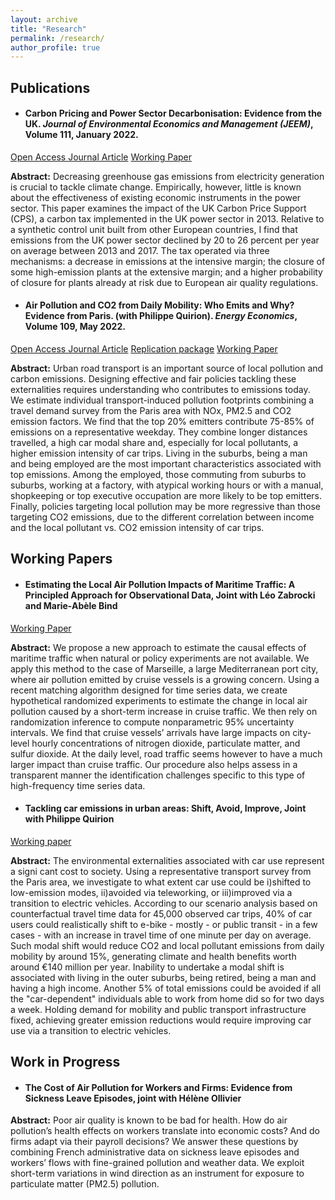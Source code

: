 ```yaml
---
layout: archive
title: "Research"
permalink: /research/
author_profile: true
---
```

## Publications

* #### Carbon Pricing and Power Sector Decarbonisation: Evidence from the UK. _Journal of Environmental Economics and Management (JEEM)_, Volume 111, January 2022.
[Open Access Journal Article](https://www.sciencedirect.com/science/article/pii/S0095069621001285?via%3Dihub) [Working Paper](https://marionleroutier.github.io/files/Leroutier_2021_wp_UK_tax.pdf)

__Abstract:__ Decreasing greenhouse gas emissions from electricity generation is crucial to tackle climate change. Empirically, however, little is known about the effectiveness of existing economic instruments in the power sector. This paper examines the impact of the UK Carbon Price Support (CPS), a carbon tax implemented in the UK power sector in 2013. Relative to a synthetic control unit built from other European countries, I find that emissions from the UK power sector declined by 20 to 26 percent per year on average between 2013 and 2017. The tax operated via three mechanisms: a decrease in emissions at the intensive margin; the closure of some high-emission plants at the extensive margin; and a higher probability of closure for plants already at risk due to European air quality regulations.


* #### Air Pollution and CO2 from Daily Mobility: Who Emits and Why? Evidence from Paris. (with Philippe Quirion). _Energy Economics_, Volume 109, May 2022.
[Open Access Journal Article](https://www.sciencedirect.com/science/article/pii/S0095069621001285?via%3Dihub) [Replication package](https://osf.io/pnyzk/) [Working Paper](https://marionleroutier.github.io/files/LeroutierQuirion_2022_wp_emissions_Paris.pdf)

__Abstract:__ Urban road transport is an important source of local pollution and carbon emissions. Designing effective and fair policies tackling these externalities requires understanding who contributes to emissions today. We estimate individual transport-induced pollution footprints combining a travel demand survey from the Paris area with NOx, PM2.5 and CO2 emission factors. We find that the top 20% emitters contribute 75-85% of emissions on a representative weekday. They combine longer distances travelled, a high car modal share and, especially for local pollutants, a higher emission intensity of car trips. Living in the suburbs, being a man and being employed are the most important characteristics associated with top emissions. Among the employed, those commuting from suburbs to suburbs, working at a factory, with atypical working hours or with a manual, shopkeeping or top executive occupation are more likely to be top emitters. Finally, policies targeting local pollution may be more regressive than those targeting CO2 emissions, due to the different correlation between income and the local pollutant vs. CO2 emission intensity of car trips.

## Working Papers

* #### Estimating the Local Air Pollution Impacts of Maritime Traffic: A Principled Approach for Observational Data, Joint with Léo Zabrocki and Marie-Abèle Bind
 [Working Paper](https://marionleroutier.github.io/files/ZabrockiLeroutierBind_2022_wp_pollution_boats.pdf)

__Abstract:__ We propose a new approach to estimate the causal effects of maritime traffic when natural or policy experiments are not available. We apply this method to the case
of Marseille, a large Mediterranean port city, where air pollution emitted by cruise vessels is a growing concern. Using a recent matching algorithm designed for time series data, we create hypothetical randomized experiments to estimate the change in local air pollution caused by a short-term increase in cruise traffic. We then rely on randomization inference to compute nonparametric 95% uncertainty intervals. We find that cruise vessels’ arrivals have large impacts on city-level hourly concentrations of nitrogen dioxide, particulate matter, and sulfur dioxide. At the daily level, road traffic seems however to have a much larger impact than cruise traffic. Our procedure also helps assess in a transparent manner the identification challenges specific to this type of high-frequency time series data.


* #### Tackling car emissions in urban areas: Shift, Avoid, Improve, Joint with Philippe Quirion 
[Working paper](https://marionleroutier.github.io/files/LeroutierQuirion_2022_wp_ShiftAvoidImprove.pdf)

__Abstract:__ The environmental externalities associated with car use represent a signi cant cost to society. Using a representative transport survey from the Paris area, we investigate to what extent car use could be i)shifted to low-emission modes, ii)avoided via teleworking, or iii)improved via a transition to electric vehicles. According to our scenario analysis based on counterfactual travel time data for 45,000 observed car trips, 40% of car users could realistically shift to e-bike - mostly - or public transit - in a few cases - with an increase in travel time of one minute per day on average. Such modal shift would reduce CO2 and local pollutant emissions from daily mobility by around 15%, generating climate and health benefits worth around €140 million per year. Inability to undertake a modal shift is associated with living in the outer suburbs, being retired, being a man and having a high income. Another 5% of total emissions could be avoided if all the "car-dependent" individuals able to work from home did so for two days a week. Holding demand for mobility and public transport infrastructure fixed, achieving greater emission reductions would require improving car use via a transition to electric vehicles.

## Work in Progress

* #### The Cost of Air Pollution for Workers and Firms: Evidence from Sickness Leave Episodes, joint with Hélène Ollivier

__Abstract:__ Poor air quality is known to be bad for health. How do air pollution’s health effects on workers translate into economic costs? And do firms adapt via their payroll decisions? We answer these questions by combining French administrative data on sickness leave episodes and workers’ flows with fine-grained pollution and weather data. We exploit short-term variations in wind direction as an instrument for exposure to particulate matter (PM2.5) pollution.




